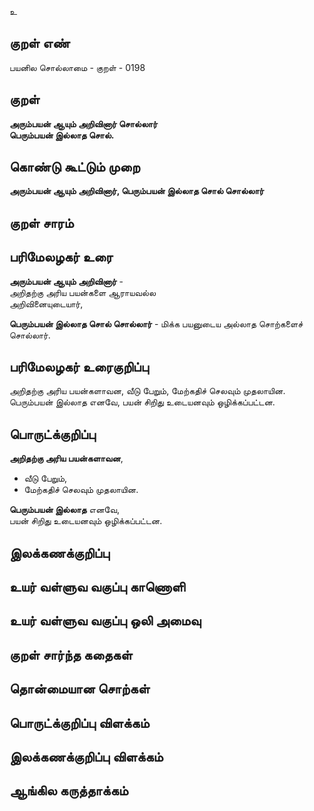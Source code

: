 உ

## குறள் எண் 

பயனில சொல்லாமை - குறள் - 0198  

## குறள் 

**அரும்பயன் ஆயும் அறிவினார் சொல்லார்  
பெரும்பயன் இல்லாத சொல்.**  

## கொண்டு கூட்டும் முறை

**அரும்பயன் ஆயும் அறிவினார், பெரும்பயன் இல்லாத சொல் சொல்லார்**

## குறள் சாரம் 


## பரிமேலழகர் உரை

**அரும்பயன் ஆயும் அறிவினார்** -  
அறிதற்கு அரிய பயன்களை ஆராயவல்ல  
அறிவினையுடையார்,  

**பெரும்பயன் இல்லாத சொல் சொல்லார்** - மிக்க பயனுடைய அல்லாத சொற்களைச் சொல்லார்.  

## பரிமேலழகர் உரைகுறிப்பு   

அறிதற்கு அரிய பயன்களாவன, வீடு பேறும், மேற்கதிச் செலவும் முதலாயின.  
பெரும்பயன் இல்லாத எனவே, பயன் சிறிது உடையனவும் ஒழிக்கப்பட்டன.  

## பொருட்க்குறிப்பு 

**அறிதற்கு அரிய பயன்களாவன**,  
* வீடு பேறும்,  
* மேற்கதிச் செலவும் முதலாயின.  

**பெரும்பயன் இல்லாத** எனவே,  
பயன் சிறிது உடையனவும் ஒழிக்கப்பட்டன.  

## இலக்கணக்குறிப்பு  


## உயர் வள்ளுவ வகுப்பு காணொளி


## உயர் வள்ளுவ வகுப்பு ஒலி அமைவு 

 
## குறள் சார்ந்த கதைகள் 


## தொன்மையான சொற்கள்


## பொருட்க்குறிப்பு விளக்கம்


## இலக்கணக்குறிப்பு விளக்கம்


## ஆங்கில கருத்தாக்கம் 


